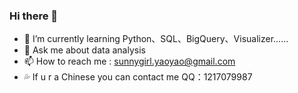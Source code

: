 ### Hi there 💖
- 🌱 I’m currently learning Python、SQL、BigQuery、Visualizer……
- 💬 Ask me about data analysis 
- 📫 How to reach me : <sunnygirl.yaoyao@gmail.com>
- 💦 If u r a Chinese you can contact me QQ：1217079987

